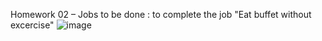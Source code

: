 
Homework 02 – Jobs to be done 
: to complete the job "Eat buffet without excercise" 
![image](https://user-images.githubusercontent.com/78222887/116974670-a83ea500-ace8-11eb-9115-799d0226175e.png)
